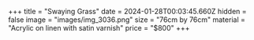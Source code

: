 +++
title = "Swaying Grass"
date = 2024-01-28T00:03:45.660Z
hidden = false
image = "images/img_3036.png"
size = "76cm by 76cm"
material = "Acrylic on linen with satin varnish"
price = "$800"
+++
